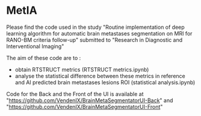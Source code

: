 # MetIA

Please find the code used in the study "Routine implementation of deep learning algorithm for automatic brain metastases segmentation on MRI for RANO-BM criteria follow-up" submitted to "Research in Diagnostic and Interventional Imaging"

The aim of these code are to :
  - obtain RTSTRUCT metrics (RTSTRUCT metrics.ipynb)
  - analyse the statistical difference between these metrics in reference and AI predicted brain metastases lesions ROI (statistical analysis.ipynb)

Code for the Back and the Front of the UI is available at "https://github.com/VendenIX/BrainMetaSegmentatorUI-Back" and "https://github.com/VendenIX/BrainMetaSegmentatorUI-Front"
